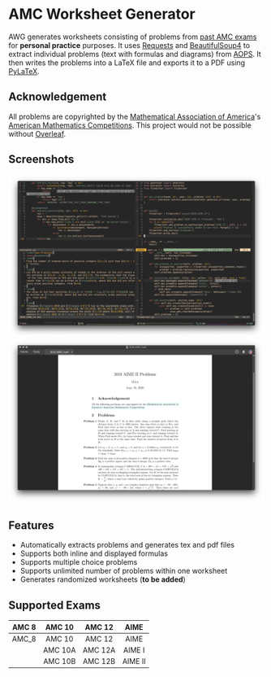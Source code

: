 # AMC Worksheet Generator

AWG generates worksheets consisting of problems from [past AMC exams](https://artofproblemsolving.com/wiki/index.php/AMC_Problems_and_Solutions) for **personal practice** purposes. It uses [Requests](https://requests.readthedocs.io/en/master/) and [BeautifulSoup4](https://www.crummy.com/software/BeautifulSoup/bs4/doc/) to extract individual problems (text with formulas and diagrams) from [AOPS](https://artofproblemsolving.com/wiki/index.php/AMC_Problems_and_Solutions). It then writes the problems into a LaTeX file and exports it to a PDF using [PyLaTeX](https://jeltef.github.io/PyLaTeX/current/).

## Acknowledgement

All problems are copyrighted by the [Mathematical Association of America](https://www.maa.org/)'s [American Mathematics Competitions](https://www.maa.org/math-competitions). This project would not be possible without [Overleaf](https://www.overleaf.com/).

## Screenshots

![Code](assets/example_code.png)
![Output](assets/example_pdf.png?)

## Features

- Automatically extracts problems and generates tex and pdf files
- Supports both inline and displayed formulas
- Supports multiple choice problems
- Supports unlimited number of problems within one worksheet
- Generates randomized worksheets (**to be added**)

## Supported Exams

|AMC 8|AMC 10|AMC 12|AIME|
|:---:|:---:|:---:|:---:|
|AMC_8|AMC 10|AMC 12|AIME|
||AMC 10A|AMC 12A|AIME I|
||AMC 10B|AMC 12B|AIME II|

